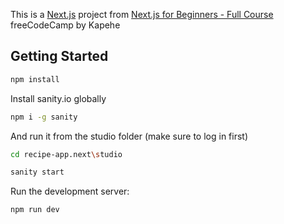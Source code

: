 This is a [Next.js](https://nextjs.org/) project from [Next.js for Beginners - Full Course](https://youtu.be/1WmNXEVia8I) freeCodeCamp by Kapehe

## Getting Started

```bash
npm install
```

Install sanity.io globally

```bash
npm i -g sanity
```

And run it from the studio folder (make sure to log in first)

```bash
cd recipe-app.next\studio

sanity start
```

Run the development server:

```bash
npm run dev
```